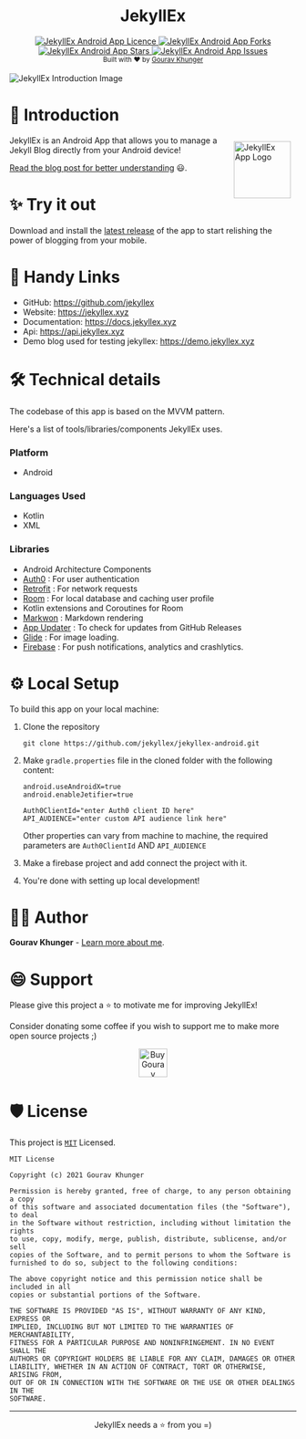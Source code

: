 <div align="center">
<h1>JekyllEx</h1>

<a href="https://github.com/jekyllex/jekyllex-android/blob/main/LICENSE" target="blank">
    <img src="https://img.shields.io/github/license/jekyllex/jekyllex-android" alt="JekyllEx Android App Licence" />
</a>
<a href="https://github.com/jekyllex/jekyllex-android/fork" target="blank">
    <img src="https://img.shields.io/github/forks/jekyllex/jekyllex-android" alt="JekyllEx Android App Forks"/>
</a>
<a href="https://github.com/jekyllex/jekyllex-android/stargazers" target="blank">
    <img src="https://img.shields.io/github/stars/jekyllex/jekyllex-android" alt="JekyllEx Android App Stars"/>
</a>
<a href="https://github.com/jekyllex/jekyllex-android/issues" target="blank">
    <img src="https://img.shields.io/github/issues/jekyllex/jekyllex-android" alt="JekyllEx Android App Issues"/>
</a>
</div>

<div align="center">
    <sub>Built with ❤︎ by
        <a href="https://github.com/gouravkhunger">Gourav Khunger</a>
    </sub>
</div>
<br/>

<img alt = "JekyllEx Introduction Image" src="https://raw.githubusercontent.com/jekyllex/jekyllex-android/main/media/cover-image.png"/>

# 🚀 Introduction

<img alt = "JekyllEx App Logo" src="https://raw.githubusercontent.com/jekyllex/jekyllex-android/main/media/logo.png" height="100" width="100" align="right" style="margin:10px"/>

JekyllEx is an Android App that allows you to manage a Jekyll Blog directly from your Android device!

[Read the blog post for better understanding](https://genicsblog.com/introducing-jekyllex-android-app) 😃.

# ✨ Try it out

Download and install the [latest release](https://github.com/jekyllex/jekyllex-android/releases/latest) of the app to
start relishing the power of blogging from your mobile.

# 🔗 Handy Links

- GitHub: https://github.com/jekyllex
- Website: https://jekyllex.xyz
- Documentation: https://docs.jekyllex.xyz
- Api: https://api.jekyllex.xyz
- Demo blog used for testing jekyllex: https://demo.jekyllex.xyz

# 🛠️ Technical details

The codebase of this app is based on the MVVM pattern.

Here's a list of tools/libraries/components JekyllEx uses.

### Platform

- Android

### Languages Used

- Kotlin
- XML

### Libraries

- Android Architecture Components
- [Auth0](https://auth0.com/) : For user authentication
- [Retrofit](https://github.com/square/retrofit) : For network requests
- [Room](https://developer.android.com/training/data-storage/room) : For local database and caching user profile
- Kotlin extensions and Coroutines for Room
- [Markwon](https://github.com/noties/Markwon) : Markdown rendering
- [App Updater](https://github.com/javiersantos/AppUpdater) : To check for updates from GitHub Releases
- [Glide](https://github.com/bumptech/glide) : For image loading.
- [Firebase](https://firebase.google.com/) : For push notifications, analytics and crashlytics.

# ⚙ Local Setup

To build this app on your local machine:

1. Clone the repository

   ```
   git clone https://github.com/jekyllex/jekyllex-android.git
   ```

2. Make `gradle.properties` file in the cloned folder with the following content:

   ```properties
   android.useAndroidX=true
   android.enableJetifier=true

   Auth0ClientId="enter Auth0 client ID here"
   API_AUDIENCE="enter custom API audience link here"
   ```

   Other properties can vary from machine to machine, the required parameters are `Auth0ClientId` AND `API_AUDIENCE`


3. Make a firebase project and add connect the project with it.


4. You're done with setting up local development!

# 👨‍💻 Author

**Gourav Khunger** - [Learn more about me](https://github.com/gouravkhunger).

# 😄 Support

Please give this project a ⭐ to motivate me for improving JekyllEx!

Consider donating some coffee if you wish to support me to make more open source projects ;)

<div align="center">
   <a href='https://ko-fi.com/E1E21Q5FY' target='_blank'>
      <img height='50' src='https://cdn.ko-fi.com/cdn/kofi5.png?v=3' alt='Buy Gourav Khunger a Coffee at ko-fi.com' />
   </a>
</div>

# 🛡 License

This project is [`MIT`](https://github.com/jekyllex/jekyllex-android/blob/main/LICENSE) Licensed.

```
MIT License

Copyright (c) 2021 Gourav Khunger

Permission is hereby granted, free of charge, to any person obtaining a copy
of this software and associated documentation files (the "Software"), to deal
in the Software without restriction, including without limitation the rights
to use, copy, modify, merge, publish, distribute, sublicense, and/or sell
copies of the Software, and to permit persons to whom the Software is
furnished to do so, subject to the following conditions:

The above copyright notice and this permission notice shall be included in all
copies or substantial portions of the Software.

THE SOFTWARE IS PROVIDED "AS IS", WITHOUT WARRANTY OF ANY KIND, EXPRESS OR
IMPLIED, INCLUDING BUT NOT LIMITED TO THE WARRANTIES OF MERCHANTABILITY,
FITNESS FOR A PARTICULAR PURPOSE AND NONINFRINGEMENT. IN NO EVENT SHALL THE
AUTHORS OR COPYRIGHT HOLDERS BE LIABLE FOR ANY CLAIM, DAMAGES OR OTHER
LIABILITY, WHETHER IN AN ACTION OF CONTRACT, TORT OR OTHERWISE, ARISING FROM,
OUT OF OR IN CONNECTION WITH THE SOFTWARE OR THE USE OR OTHER DEALINGS IN THE
SOFTWARE.
```

---

<div align="center">
JekyllEx needs a ⭐ from you =)
</div>
